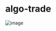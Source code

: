 # algo-trade
 
![image](https://github.com/user-attachments/assets/388f3721-0d18-45a9-bd98-691a538bff9a)
